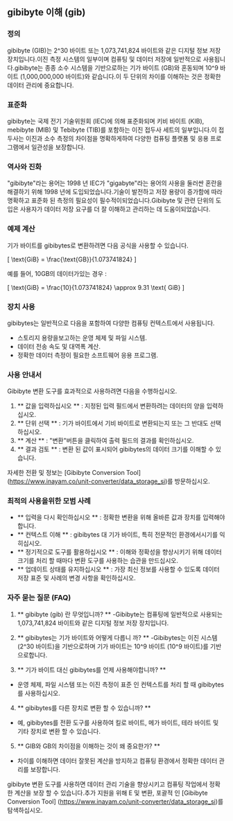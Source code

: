 ## gibibyte 이해 (gib)

### 정의
gibibyte (GIB)는 2^30 바이트 또는 1,073,741,824 바이트와 같은 디지털 정보 저장 장치입니다.이진 측정 시스템의 일부이며 컴퓨팅 및 데이터 저장에 일반적으로 사용됩니다.gibibyte는 종종 소수 시스템을 기반으로하는 기가 바이트 (GB)와 혼동되며 10^9 바이트 (1,000,000,000 바이트)와 같습니다.이 두 단위의 차이를 이해하는 것은 정확한 데이터 관리에 중요합니다.

### 표준화
gibibyte는 국제 전기 기술위원회 (IEC)에 의해 표준화되며 키비 바이트 (KIB), mebibyte (MIB) 및 Tebibyte (TIB)를 포함하는 이진 접두사 세트의 일부입니다.이 접두사는 이진과 소수 측정의 차이점을 명확하게하여 다양한 컴퓨팅 플랫폼 및 응용 프로그램에서 일관성을 보장합니다.

### 역사와 진화
"gibibyte"라는 용어는 1998 년 IEC가 "gigabyte"라는 용어의 사용을 둘러싼 혼란을 해결하기 위해 1998 년에 도입되었습니다.기술이 발전하고 저장 용량이 증가함에 따라 명확하고 표준화 된 측정의 필요성이 필수적이되었습니다.Gibibyte 및 관련 단위의 도입은 사용자가 데이터 저장 요구를 더 잘 이해하고 관리하는 데 도움이되었습니다.

### 예제 계산
기가 바이트를 gibibytes로 변환하려면 다음 공식을 사용할 수 있습니다.

\[ \text{GiB} = \frac{\text{GB}}{1.073741824} \]

예를 들어, 10GB의 데이터가있는 경우 :

\[ \text{GiB} = \frac{10}{1.073741824} \approx 9.31 \text{ GiB} \]

### 장치 사용
gibibytes는 일반적으로 다음을 포함하여 다양한 컴퓨팅 컨텍스트에서 사용됩니다.

- 스토리지 용량을보고하는 운영 체제 및 파일 시스템.
- 데이터 전송 속도 및 대역폭 계산.
- 정확한 데이터 측정이 필요한 소프트웨어 응용 프로그램.

### 사용 안내서
Gibibyte 변환 도구를 효과적으로 사용하려면 다음을 수행하십시오.

1. ** 값을 입력하십시오 ** : 지정된 입력 필드에서 변환하려는 데이터의 양을 입력하십시오.
2. ** 단위 선택 ** : 기가 바이트에서 기비 바이트로 변환되는지 또는 그 반대도 선택하십시오.
3. ** 계산 ** : "변환"버튼을 클릭하여 출력 필드의 결과를 확인하십시오.
4. ** 결과 검토 ** : 변환 된 값이 표시되어 gibibytes의 데이터 크기를 이해할 수 있습니다.

자세한 전환 및 정보는 [Gibibyte Conversion Tool] (https://www.inayam.co/unit-converter/data_storage_si)를 방문하십시오.

### 최적의 사용을위한 모범 사례
- ** 입력을 다시 확인하십시오 ** : 정확한 변환을 위해 올바른 값과 장치를 입력해야합니다.
- ** 컨텍스트 이해 ** : gibibytes 대 기가 바이트, 특히 전문적인 환경에서시기를 익히십시오.
- ** 정기적으로 도구를 활용하십시오 ** : 이해와 정확성을 향상시키기 위해 데이터 크기를 처리 할 때마다 변환 도구를 사용하는 습관을 만드십시오.
- ** 업데이트 상태를 유지하십시오 ** : 가장 최신 정보를 사용할 수 있도록 데이터 저장 표준 및 사례의 변경 사항을 확인하십시오.

### 자주 묻는 질문 (FAQ)

1. ** gibibyte (gib) 란 무엇입니까? **
-Gibibyte는 컴퓨팅에 일반적으로 사용되는 1,073,741,824 바이트와 같은 디지털 정보 저장 장치입니다.

2. ** gibibytes는 기가 바이트와 어떻게 다릅니 까? **
-Gibibytes는 이진 시스템 (2^30 바이트)을 기반으로하며 기가 바이트는 10^9 바이트 (10^9 바이트)를 기반으로합니다.

3. ** 기가 바이트 대신 gibibytes를 언제 사용해야합니까? **
- 운영 체제, 파일 시스템 또는 이진 측정이 표준 인 컨텍스트를 처리 할 때 gibibytes를 사용하십시오.

4. ** gibibytes를 다른 장치로 변환 할 수 있습니까? **
- 예, gibibytes를 전환 도구를 사용하여 킬로 바이트, 메가 바이트, 테라 바이트 및 기타 장치로 변환 할 수 있습니다.

5. ** GIB와 GB의 차이점을 이해하는 것이 왜 중요한가? **
- 차이를 이해하면 데이터 잘못된 계산을 방지하고 컴퓨팅 환경에서 정확한 데이터 관리를 보장합니다.

gibibyte 변환 도구를 사용하면 데이터 관리 기술을 향상시키고 컴퓨팅 작업에서 정확한 계산을 보장 할 수 있습니다.추가 지원을 위해 E 및 변환, 포괄적 인 [Gibibyte Conversion Tool] (https://www.inayam.co/unit-converter/data_storage_si)를 탐색하십시오.